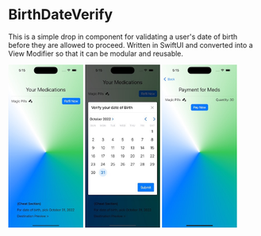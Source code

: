 # BirthDateVerify
This is a simple drop in component for validating a user's date of birth before they are allowed to proceed. Written in SwiftUI and converted into a View Modifier so that it can be modular and reusable.

<img src="https://github.com/wiseguy16/BirthDateVerify/blob/main/list.jpeg" width=30% height=30%> <img src="https://github.com/wiseguy16/BirthDateVerify/blob/main/birthday.jpeg" width=30% height=30%> <img src="https://github.com/wiseguy16/BirthDateVerify/blob/main/payment.jpeg" width=30% height=30%>
